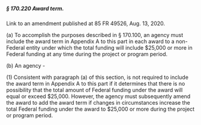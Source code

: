 ##### § 170.220 Award term. #####

Link to an amendment published at 85 FR 49526, Aug. 13, 2020.

(a) To accomplish the purposes described in § 170.100, an agency must include the award term in Appendix A to this part in each award to a non-Federal entity under which the total funding will include $25,000 or more in Federal funding at any time during the project or program period.

(b) An agency -

(1) Consistent with paragraph (a) of this section, is not required to include the award term in Appendix A to this part if it determines that there is no possibility that the total amount of Federal funding under the award will equal or exceed $25,000. However, the agency must subsequently amend the award to add the award term if changes in circumstances increase the total Federal funding under the award to $25,000 or more during the project or program period.